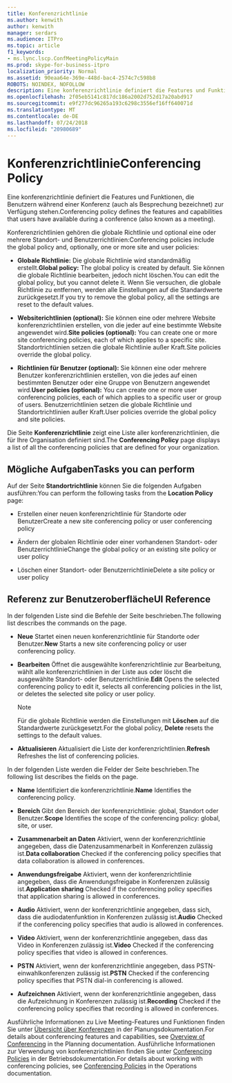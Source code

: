 ```yaml
---
title: Konferenzrichtlinie
ms.author: kenwith
author: kenwith
manager: serdars
ms.audience: ITPro
ms.topic: article
f1_keywords:
- ms.lync.lscp.ConfMeetingPolicyMain
ms.prod: skype-for-business-itpro
localization_priority: Normal
ms.assetid: 90eaa64e-369e-448d-bac4-2574c7c598b8
ROBOTS: NOINDEX, NOFOLLOW
description: Eine konferenzrichtlinie definiert die Features und Funktionen, die Benutzern während einer Konferenz (auch als Besprechung bezeichnet) zur Verfügung stehen.
ms.openlocfilehash: 2f05eb5141c817dc186a2002d752d17a20abd917
ms.sourcegitcommit: e9f277dc96265a193c6298c3556ef16ff640071d
ms.translationtype: MT
ms.contentlocale: de-DE
ms.lasthandoff: 07/24/2018
ms.locfileid: "20980689"
---
```

# <a name="conferencing-policy"></a><span data-ttu-id="4639b-103">Konferenzrichtlinie</span><span class="sxs-lookup"><span data-stu-id="4639b-103">Conferencing Policy</span></span>
 
<span data-ttu-id="4639b-104">Eine konferenzrichtlinie definiert die Features und Funktionen, die Benutzern während einer Konferenz (auch als Besprechung bezeichnet) zur Verfügung stehen.</span><span class="sxs-lookup"><span data-stu-id="4639b-104">Conferencing policy defines the features and capabilities that users have available during a conference (also known as a meeting).</span></span>
  
<span data-ttu-id="4639b-105">Konferenzrichtlinien gehören die globale Richtlinie und optional eine oder mehrere Standort- und Benutzerrichtlinien:</span><span class="sxs-lookup"><span data-stu-id="4639b-105">Conferencing policies include the global policy and, optionally, one or more site and user policies:</span></span>
  
- <span data-ttu-id="4639b-106">**Globale Richtlinie:** Die globale Richtlinie wird standardmäßig erstellt.</span><span class="sxs-lookup"><span data-stu-id="4639b-106">**Global policy:** The global policy is created by default.</span></span> <span data-ttu-id="4639b-107">Sie können die globale Richtlinie bearbeiten, jedoch nicht löschen.</span><span class="sxs-lookup"><span data-stu-id="4639b-107">You can edit the global policy, but you cannot delete it.</span></span> <span data-ttu-id="4639b-108">Wenn Sie versuchen, die globale Richtlinie zu entfernen, werden alle Einstellungen auf die Standardwerte zurückgesetzt.</span><span class="sxs-lookup"><span data-stu-id="4639b-108">If you try to remove the global policy, all the settings are reset to the default values.</span></span>
    
- <span data-ttu-id="4639b-109">**Websiterichtlinien (optional):** Sie können eine oder mehrere Website konferenzrichtlinien erstellen, von die jeder auf eine bestimmte Website angewendet wird.</span><span class="sxs-lookup"><span data-stu-id="4639b-109">**Site policies (optional):** You can create one or more site conferencing policies, each of which applies to a specific site.</span></span> <span data-ttu-id="4639b-110">Standortrichtlinien setzen die globale Richtlinie außer Kraft.</span><span class="sxs-lookup"><span data-stu-id="4639b-110">Site policies override the global policy.</span></span>
    
- <span data-ttu-id="4639b-111">**Richtlinien für Benutzer (optional):** Sie können eine oder mehrere Benutzer konferenzrichtlinien erstellen, von die jedes auf einen bestimmten Benutzer oder eine Gruppe von Benutzern angewendet wird.</span><span class="sxs-lookup"><span data-stu-id="4639b-111">**User policies (optional):** You can create one or more user conferencing policies, each of which applies to a specific user or group of users.</span></span> <span data-ttu-id="4639b-112">Benutzerrichtlinien setzen die globale Richtlinie und Standortrichtlinien außer Kraft.</span><span class="sxs-lookup"><span data-stu-id="4639b-112">User policies override the global policy and site policies.</span></span>
    
<span data-ttu-id="4639b-113">Die Seite **Konferenzrichtlinie** zeigt eine Liste aller konferenzrichtlinien, die für Ihre Organisation definiert sind.</span><span class="sxs-lookup"><span data-stu-id="4639b-113">The **Conferencing Policy** page displays a list of all the conferencing policies that are defined for your organization.</span></span>
  
## <a name="tasks-you-can-perform"></a><span data-ttu-id="4639b-114">Mögliche Aufgaben</span><span class="sxs-lookup"><span data-stu-id="4639b-114">Tasks you can perform</span></span>

<span data-ttu-id="4639b-115">Auf der Seite **Standortrichtlinie** können Sie die folgenden Aufgaben ausführen:</span><span class="sxs-lookup"><span data-stu-id="4639b-115">You can perform the following tasks from the **Location Policy** page:</span></span>
  
- <span data-ttu-id="4639b-116">Erstellen einer neuen konferenzrichtlinie für Standorte oder Benutzer</span><span class="sxs-lookup"><span data-stu-id="4639b-116">Create a new site conferencing policy or user conferencing policy</span></span>
    
- <span data-ttu-id="4639b-117">Ändern der globalen Richtlinie oder einer vorhandenen Standort- oder Benutzerrichtlinie</span><span class="sxs-lookup"><span data-stu-id="4639b-117">Change the global policy or an existing site policy or user policy</span></span>
    
- <span data-ttu-id="4639b-118">Löschen einer Standort- oder Benutzerrichtlinie</span><span class="sxs-lookup"><span data-stu-id="4639b-118">Delete a site policy or user policy</span></span>
    
## <a name="ui-reference"></a><span data-ttu-id="4639b-119">Referenz zur Benutzeroberfläche</span><span class="sxs-lookup"><span data-stu-id="4639b-119">UI Reference</span></span>

<span data-ttu-id="4639b-120">In der folgenden Liste sind die Befehle der Seite beschrieben.</span><span class="sxs-lookup"><span data-stu-id="4639b-120">The following list describes the commands on the page.</span></span>
  
- <span data-ttu-id="4639b-121">**Neue** Startet einen neuen konferenzrichtlinie für Standorte oder Benutzer.</span><span class="sxs-lookup"><span data-stu-id="4639b-121">**New** Starts a new site conferencing policy or user conferencing policy.</span></span>
    
- <span data-ttu-id="4639b-122">**Bearbeiten** Öffnet die ausgewählte konferenzrichtlinie zur Bearbeitung, wählt alle konferenzrichtlinien in der Liste aus oder löscht die ausgewählte Standort- oder Benutzerrichtlinie.</span><span class="sxs-lookup"><span data-stu-id="4639b-122">**Edit** Opens the selected conferencing policy to edit it, selects all conferencing policies in the list, or deletes the selected site policy or user policy.</span></span>
    
    > [!NOTE]
    > <span data-ttu-id="4639b-123">Für die globale Richtlinie werden die Einstellungen mit **Löschen** auf die Standardwerte zurückgesetzt.</span><span class="sxs-lookup"><span data-stu-id="4639b-123">For the global policy, **Delete** resets the settings to the default values.</span></span>
  
- <span data-ttu-id="4639b-124">**Aktualisieren** Aktualisiert die Liste der konferenzrichtlinien.</span><span class="sxs-lookup"><span data-stu-id="4639b-124">**Refresh** Refreshes the list of conferencing policies.</span></span>
    
<span data-ttu-id="4639b-125">In der folgenden Liste werden die Felder der Seite beschrieben.</span><span class="sxs-lookup"><span data-stu-id="4639b-125">The following list describes the fields on the page.</span></span>
  
- <span data-ttu-id="4639b-126">**Name** Identifiziert die konferenzrichtlinie.</span><span class="sxs-lookup"><span data-stu-id="4639b-126">**Name** Identifies the conferencing policy.</span></span>
    
- <span data-ttu-id="4639b-127">**Bereich** Gibt den Bereich der konferenzrichtlinie: global, Standort oder Benutzer.</span><span class="sxs-lookup"><span data-stu-id="4639b-127">**Scope** Identifies the scope of the conferencing policy: global, site, or user.</span></span>
    
- <span data-ttu-id="4639b-128">**Zusammenarbeit an Daten** Aktiviert, wenn der konferenzrichtlinie angegeben, dass die Datenzusammenarbeit in Konferenzen zulässig ist.</span><span class="sxs-lookup"><span data-stu-id="4639b-128">**Data collaboration** Checked if the conferencing policy specifies that data collaboration is allowed in conferences.</span></span>
    
- <span data-ttu-id="4639b-129">**Anwendungsfreigabe** Aktiviert, wenn der konferenzrichtlinie angegeben, dass die Anwendungsfreigabe in Konferenzen zulässig ist.</span><span class="sxs-lookup"><span data-stu-id="4639b-129">**Application sharing** Checked if the conferencing policy specifies that application sharing is allowed in conferences.</span></span>
    
- <span data-ttu-id="4639b-130">**Audio** Aktiviert, wenn der konferenzrichtlinie angegeben, dass sich, dass die audiodatenfunktion in Konferenzen zulässig ist.</span><span class="sxs-lookup"><span data-stu-id="4639b-130">**Audio** Checked if the conferencing policy specifies that audio is allowed in conferences.</span></span>
    
- <span data-ttu-id="4639b-131">**Video** Aktiviert, wenn der konferenzrichtlinie angegeben, dass das Video in Konferenzen zulässig ist.</span><span class="sxs-lookup"><span data-stu-id="4639b-131">**Video** Checked if the conferencing policy specifies that video is allowed in conferences.</span></span>
    
- <span data-ttu-id="4639b-132">**PSTN** Aktiviert, wenn der konferenzrichtlinie angegeben, dass PSTN-einwahlkonferenzen zulässig ist.</span><span class="sxs-lookup"><span data-stu-id="4639b-132">**PSTN** Checked if the conferencing policy specifies that PSTN dial-in conferencing is allowed.</span></span>
    
- <span data-ttu-id="4639b-133">**Aufzeichnen** Aktiviert, wenn der konferenzrichtlinie angegeben, dass die Aufzeichnung in Konferenzen zulässig ist.</span><span class="sxs-lookup"><span data-stu-id="4639b-133">**Recording** Checked if the conferencing policy specifies that recording is allowed in conferences.</span></span>
    
<span data-ttu-id="4639b-134">Ausführliche Informationen zu Live Meeting-Features und Funktionen finden Sie unter [Übersicht über Konferenzen](http://technet.microsoft.com/library/5bb90e69-3d4f-4d59-a1ee-2550de84439f.aspx) in der Planungsdokumentation.</span><span class="sxs-lookup"><span data-stu-id="4639b-134">For details about conferencing features and capabilities, see [Overview of Conferencing](http://technet.microsoft.com/library/5bb90e69-3d4f-4d59-a1ee-2550de84439f.aspx) in the Planning documentation.</span></span> <span data-ttu-id="4639b-135">Ausführliche Informationen zur Verwendung von konferenzrichtlinien finden Sie unter [Conferencing Policies](http://technet.microsoft.com/library/8f92eb7c-ee66-4df6-a726-4bff93b122cb.aspx) in der Betriebsdokumentation.</span><span class="sxs-lookup"><span data-stu-id="4639b-135">For details about working with conferencing policies, see [Conferencing Policies](http://technet.microsoft.com/library/8f92eb7c-ee66-4df6-a726-4bff93b122cb.aspx) in the Operations documentation.</span></span>
  

